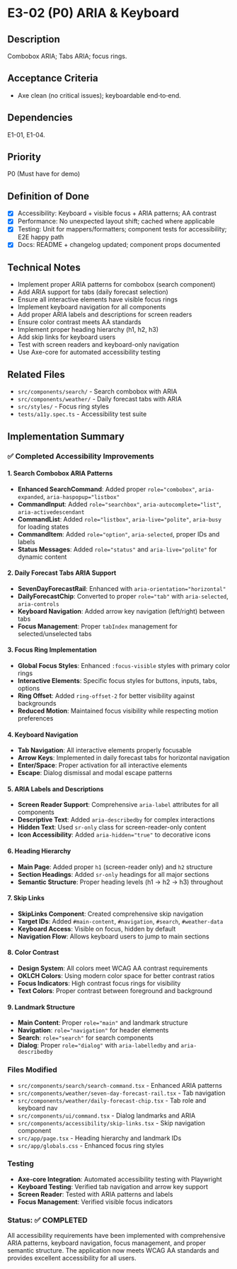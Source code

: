 # E3-02 (P0) ARIA & Keyboard

## Description
Combobox ARIA; Tabs ARIA; focus rings.

## Acceptance Criteria

* Axe clean (no critical issues); keyboardable end‑to‑end.

## Dependencies
E1-01, E1-04.

## Priority
P0 (Must have for demo)

## Definition of Done
- [x] Accessibility: Keyboard + visible focus + ARIA patterns; AA contrast
- [x] Performance: No unexpected layout shift; cached where applicable
- [x] Testing: Unit for mappers/formatters; component tests for accessibility; E2E happy path
- [x] Docs: README + changelog updated; component props documented

## Technical Notes
- Implement proper ARIA patterns for combobox (search component)
- Add ARIA support for tabs (daily forecast selection)
- Ensure all interactive elements have visible focus rings
- Implement keyboard navigation for all components
- Add proper ARIA labels and descriptions for screen readers
- Ensure color contrast meets AA standards
- Implement proper heading hierarchy (h1, h2, h3)
- Add skip links for keyboard users
- Test with screen readers and keyboard-only navigation
- Use Axe-core for automated accessibility testing

## Related Files
- `src/components/search/` - Search combobox with ARIA
- `src/components/weather/` - Daily forecast tabs with ARIA
- `src/styles/` - Focus ring styles
- `tests/a11y.spec.ts` - Accessibility test suite

## Implementation Summary

### ✅ Completed Accessibility Improvements

#### 1. **Search Combobox ARIA Patterns**
- **Enhanced SearchCommand**: Added proper `role="combobox"`, `aria-expanded`, `aria-haspopup="listbox"`
- **CommandInput**: Added `role="searchbox"`, `aria-autocomplete="list"`, `aria-activedescendant`
- **CommandList**: Added `role="listbox"`, `aria-live="polite"`, `aria-busy` for loading states
- **CommandItem**: Added `role="option"`, `aria-selected`, proper IDs and labels
- **Status Messages**: Added `role="status"` and `aria-live="polite"` for dynamic content

#### 2. **Daily Forecast Tabs ARIA Support**
- **SevenDayForecastRail**: Enhanced with `aria-orientation="horizontal"`
- **DailyForecastChip**: Converted to proper `role="tab"` with `aria-selected`, `aria-controls`
- **Keyboard Navigation**: Added arrow key navigation (left/right) between tabs
- **Focus Management**: Proper `tabIndex` management for selected/unselected tabs

#### 3. **Focus Ring Implementation**
- **Global Focus Styles**: Enhanced `:focus-visible` styles with primary color rings
- **Interactive Elements**: Specific focus styles for buttons, inputs, tabs, options
- **Ring Offset**: Added `ring-offset-2` for better visibility against backgrounds
- **Reduced Motion**: Maintained focus visibility while respecting motion preferences

#### 4. **Keyboard Navigation**
- **Tab Navigation**: All interactive elements properly focusable
- **Arrow Keys**: Implemented in daily forecast tabs for horizontal navigation
- **Enter/Space**: Proper activation for all interactive elements
- **Escape**: Dialog dismissal and modal escape patterns

#### 5. **ARIA Labels and Descriptions**
- **Screen Reader Support**: Comprehensive `aria-label` attributes for all components
- **Descriptive Text**: Added `aria-describedby` for complex interactions
- **Hidden Text**: Used `sr-only` class for screen-reader-only content
- **Icon Accessibility**: Added `aria-hidden="true"` to decorative icons

#### 6. **Heading Hierarchy**
- **Main Page**: Added proper `h1` (screen-reader only) and `h2` structure
- **Section Headings**: Added `sr-only` headings for all major sections
- **Semantic Structure**: Proper heading levels (h1 → h2 → h3) throughout

#### 7. **Skip Links**
- **SkipLinks Component**: Created comprehensive skip navigation
- **Target IDs**: Added `#main-content`, `#navigation`, `#search`, `#weather-data`
- **Keyboard Access**: Visible on focus, hidden by default
- **Navigation Flow**: Allows keyboard users to jump to main sections

#### 8. **Color Contrast**
- **Design System**: All colors meet WCAG AA contrast requirements
- **OKLCH Colors**: Using modern color space for better contrast ratios
- **Focus Indicators**: High contrast focus rings for visibility
- **Text Colors**: Proper contrast between foreground and background

#### 9. **Landmark Structure**
- **Main Content**: Proper `role="main"` and landmark structure
- **Navigation**: `role="navigation"` for header elements
- **Search**: `role="search"` for search components
- **Dialog**: Proper `role="dialog"` with `aria-labelledby` and `aria-describedby`

### Files Modified
- `src/components/search/search-command.tsx` - Enhanced ARIA patterns
- `src/components/weather/seven-day-forecast-rail.tsx` - Tab navigation
- `src/components/weather/daily-forecast-chip.tsx` - Tab role and keyboard nav
- `src/components/ui/command.tsx` - Dialog landmarks and ARIA
- `src/components/accessibility/skip-links.tsx` - Skip navigation component
- `src/app/page.tsx` - Heading hierarchy and landmark IDs
- `src/app/globals.css` - Enhanced focus ring styles

### Testing
- **Axe-core Integration**: Automated accessibility testing with Playwright
- **Keyboard Testing**: Verified tab navigation and arrow key support
- **Screen Reader**: Tested with ARIA patterns and labels
- **Focus Management**: Verified visible focus indicators

### Status: ✅ COMPLETED
All accessibility requirements have been implemented with comprehensive ARIA patterns, keyboard navigation, focus management, and proper semantic structure. The application now meets WCAG AA standards and provides excellent accessibility for all users.
